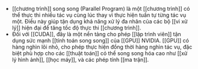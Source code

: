 - [[chương trình]] song song (Parallel Program) là một [[chương trình]] có thể thực thi nhiều tác vụ cùng lúc thay vì thực hiện tuần tự từng tác vụ một. Điều này giúp tận dụng khả năng xử lý đa nhân của các bộ [[vi xử lý]] hiện đại để tăng tốc độ thực thi [[chương trình]].
- Đối với [[CUDA]], đây là một nền tảng cho phép [[lập trình viên]] tận dụng sức mạnh [[tính toán song song]] của [[GPU]] NVIDIA. [[GPU]] có hàng nghìn lõi nhỏ, cho phép thực hiện đồng thời hàng nghìn tác vụ, đặc biệt phù hợp cho các [[thuật toán]] có thể song song hóa cao như [[xử lý hình ảnh]], [[học máy]], và các phép tính [[ma trận]].
